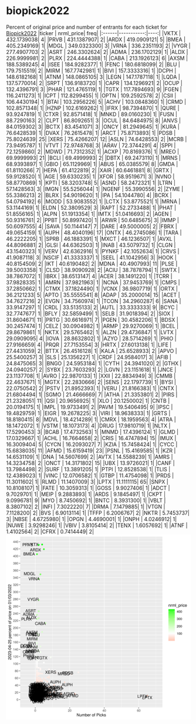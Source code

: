 # biopick2022
Percent of original price and number of entrants for each ticket for [Biopick2022](https://twitter.com/hashtag/Biopick2022)
|ticker |  nrml_price| freq|
|:------|-----------:|----:|
|VKTX   | 432.1739038|    4|
|PRVB   | 431.1387907|    2|
|ARDX   | 419.0909121|    5|
|BMEA   | 405.2349169|    1|
|MDGL   | 349.0323300|    3|
|VRNA   | 336.2351193|    2|
|VYGR   | 277.4907703|    2|
|ASRT   | 246.3302624|    2|
|ADMA   | 236.1702129|    1|
|ALDX   | 226.9999981|    2|
|PLRX   | 224.4444388|    1|
|CABA   | 213.1926123|    6|
|AXSM   | 188.5389245|    4|
|ISEE   | 184.9282377|    1|
|FENC   | 180.6818099|    2|
|BLU    | 179.7515519|    2|
|MIRM   | 167.7742981|    1|
|BIVI   | 157.3333316|    1|
|DCPH   | 148.6182168|    1|
|ATNM   | 148.0865105|    3|
|LEGN   | 147.1787118|    1|
|LQDA   | 137.5770014|    2|
|SRPT   | 136.9183720|    1|
|CAPR   | 134.1296921|    2|
|OCUP   | 132.4396791|    3|
|PHAR   | 121.4765119|    1|
|TGTX   | 117.7894693|    9|
|FGEN   | 116.2411273|    1|
|ICPT   | 112.8299455|    1|
|OPTN   | 109.2592578|    2|
|CSII   | 106.4430194|    1|
|BTAI   | 103.2956226|    5|
|ACHV   | 103.0848360|    1|
|CRMD   | 102.8571348|    1|
|HZNP   | 102.6169262|    1|
|IFRX   |  98.7394870|    1|
|QURE   |  93.9247819|    1|
|CTXR   |  92.8571418|    1|
|MNKD   |  89.0160230|    1|
|FUSN   |  88.7290163|    2|
|CLPT   |  86.8092651|    3|
|OCUL   |  84.6484975|    8|
|ANVS   |  84.0159302|    3|
|BCTX   |  83.4541071|    3|
|ONCY   |  81.2949645|    1|
|KURA   |  76.6428539|    1|
|DVAX   |  76.2615478|    1|
|ARCT   |  75.8713893|    1|
|PDSB   |  75.8024639|   25|
|XERS   |  75.4266207|   12|
|ASLN   |  74.6428553|    2|
|MCRB   |  73.9495787|    1|
|VTVT   |  72.9748768|    3|
|ARAV   |  72.3744291|    4|
|SPPI   |  72.1259860|    2|
|MDWD   |  71.7312352|    1|
|ACXP   |  70.8169376|    1|
|MREO   |  69.9999993|   21|
|BCLI   |  69.4999993|    2|
|DBTX   |  69.2473110|    1|
|MRNS   |  68.9393897|    1|
|GBIO   |  65.1129969|    1|
|ABUS   |  65.0385579|    8|
|GMDA   |  61.8110266|    7|
|HEPA   |  61.4122819|    2|
|XAIR   |  60.6461881|    8|
|GRTX   |  59.9128520|    1|
|AGE    |  59.6330235|    1|
|XFOR   |  58.9519671|    3|
|NVNO   |  58.8770869|    1|
|KPTI   |  58.3203748|    5|
|ASND   |  58.2472321|    1|
|LTRN   |  57.1428563|    3|
|IMGN   |  55.5256044|    1|
|NGENF  |  55.3990556|    2|
|ZYME   |  55.3386213|    2|
|BLRX   |  54.9019620|    1|
|IPA    |  54.1044780|    4|
|BCRX   |  54.0794192|    6|
|MODD   |  53.9083552|    1|
|LCTX   |  53.8775521|    1|
|MRNA   |  53.1144169|    1|
|ELDN   |  52.3809529|    3|
|RAPT   |  52.2733488|    1|
|PHAT   |  51.8556165|    1|
|ALPN   |  51.1913354|    1|
|IMTX   |  51.0416693|    2|
|AGEN   |  50.9316761|    2|
|PPBT   |  50.8997420|    1|
|ARWR   |  50.6485675|    3|
|IMMP   |  50.6097555|    4|
|SAVA   |  50.1144147|    7|
|DARE   |  49.5000005|    2|
|FBRX   |  49.0654159|    1|
|AUPH   |  48.4040196|   17|
|ONTX   |  46.2745086|    1|
|TARA   |  46.2222205|    1|
|SPRB   |  46.1883391|    1|
|MXCT   |  46.1236507|    1|
|AVXL   |  44.8096881|    2|
|GLSI   |  44.6362503|    1|
|INAB   |  43.5079732|    1|
|CLGN   |  43.1540323|    1|
|VERV   |  42.6362916|    1|
|PYNKF  |  42.1052634|    1|
|CRVS   |  41.9087118|    3|
|NSCIF  |  41.3333337|    1|
|SEEL   |  41.1042956|    3|
|HOOK   |  40.8154509|    2|
|IKT    |  40.6190482|    2|
|MDNA   |  40.4907993|   11|
|PLSE   |  39.5003358|    1|
|CLSD   |  38.9090928|    2|
|ACIU   |  38.7878794|    1|
|SWTX   |  38.7867072|    1|
|IBRX   |  38.6513147|    4|
|ACER   |  38.1491220|    1|
|TCRR   |  37.9828335|    1|
|AMRN   |  37.9821963|    1|
|NCNA   |  37.9453769|    1|
|CMPS   |  37.2850662|    1|
|CTMX   |  37.1824490|    1|
|VCNX   |  36.9807719|    1|
|ORTX   |  36.2121233|    5|
|APTO   |  35.5555541|    8|
|ADAP   |  35.2000014|   15|
|ACET   |  34.7627216|    2|
|EVGN   |  34.7560974|    1|
|TCON   |  34.2960287|    6|
|SANA   |  33.9147297|    1|
|CRDL   |  33.5135133|    2|
|AUTL   |  33.3333333|    9|
|BCYC   |  32.7747677|    1|
|BFLY   |  32.5859499|    1|
|SELB   |  31.9018394|    2|
|SIOX   |  31.8604671|   11|
|PRTG   |  30.6616971|    7|
|PGEN   |  30.4582206|    1|
|BDSX   |  30.2457474|    1|
|CELZ   |  30.0904982|    1|
|ARMP   |  29.9270069|    1|
|BCEL   |  29.8679861|    1|
|NKTX   |  29.5765462|    1|
|ALZN   |  29.4736847|    1|
|LVTX   |  29.0909095|    4|
|IOVA   |  28.8632802|    1|
|AZYO   |  28.5714269|    1|
|PHIO   |  27.9166659|    4|
|PRQR   |  27.7153554|    3|
|HRTX   |  27.6013138|    1|
|LIFE   |  27.4431059|    2|
|BTTX   |  26.4516128|    1|
|KALA   |  25.6528933|    2|
|APVO   |  25.5400257|    3|
|SLS    |  25.1356227|    1|
|CRDF   |  24.9584017|    3|
|AFIB   |  24.8475065|    3|
|BNGO   |  24.5953184|    1|
|CYTH   |  24.3941020|    2|
|GTHX   |  24.0940257|    2|
|SYBX   |  23.7603293|    2|
|LGVN   |  23.1151618|    1|
|JNCE   |  23.1137708|    1|
|AVRO   |  22.9870133|    1|
|XXII   |  22.8834949|    3|
|CMMB   |  22.4637671|    1|
|MGTX   |  22.2830666|    2|
|SENS   |  22.1797739|    1|
|BYSI   |  22.0750542|    2|
|PSTV   |  21.8952393|    1|
|VERU   |  21.8166383|    1|
|CNTX   |  21.6804494|    1|
|SGMO   |  21.4666669|    7|
|ATHA   |  21.3353801|    2|
|PIRS   |  21.2328051|   11|
|QSI    |  20.9656925|    1|
|XLO    |  20.1250002|    1|
|CNTB   |  20.0194175|    1|
|IMPL   |  19.9733491|    2|
|PAVM   |  19.5406495|    9|
|IPSC   |  19.4829759|    1|
|EIGR   |  19.2678225|    3|
|VIRI   |  18.9638333|    1|
|GRTS   |  18.8180415|    8|
|MDVL   |  18.4214289|    1|
|CMRX   |  18.1959563|    4|
|ATRA   |  18.1472072|    1|
|VSTM   |  18.1073173|    4|
|DRUG   |  17.9810719|    1|
|NLTX   |  17.5290453|    3|
|BCAB   |  17.4732563|    1|
|MNMD   |  17.4396124|    1|
|GLMD   |  17.0329667|    1|
|ACHL   |  16.7664658|    2|
|CRIS   |  16.4747894|   15|
|IMUX   |  16.3009404|    5|
|CYCN   |  16.2093027|    7|
|KZIA   |  15.7458424|    1|
|CYCC   |  15.6838035|   11|
|AFMD   |  15.6159419|   23|
|PSNL   |  15.4169585|    1|
|KZR    |  14.6531109|    1|
|DNA    |  14.5607699|    2|
|AVTX   |  14.5588239|    1|
|AMRS   |  14.3234758|    2|
|ONCT   |  14.3171802|   15|
|UBX    |  13.9726021|    1|
|CANF   |  13.7984498|    2|
|SURF   |  13.3891205|    1|
|PTPI   |  12.8528538|    1|
|TLIS   |  12.4389023|    1|
|VINC   |  12.0706582|    1|
|GTBP   |  11.4754098|    1|
|PRDS   |  11.3011602|    1|
|RLMD   |  11.1407009|    3|
|LPTX   |  11.1111115|   65|
|SNPX   |  10.8108107|    1|
|FATE   |  10.3059313|    1|
|GOSS   |   9.9027406|    1|
|ADCT   |   9.7029701|    1|
|MEIP   |   9.2883893|    1|
|ARDS   |   9.1845497|    1|
|CKPT   |   9.0996781|    9|
|MYO    |   8.7450692|    1|
|BNTC   |   8.3931300|    1|
|VBLT   |   8.3807102|    2|
|INFI   |   7.3022220|    7|
|DRMA   |   7.1479885|    1|
|VTGN   |   7.1128200|    2|
|BVS    |   6.9013114|    1|
|TFFP   |   6.2006767|    2|
|NKTR   |   5.7453737|    3|
|NBSE   |   4.6725980|    1|
|OPGN   |   4.4690001|    1|
|ONPH   |   4.0246912|    1|
|NUWE   |   3.9298246|    1|
|VBIV   |   3.8105414|    2|
|TENX   |   1.6057692|    1|
|ATNF   |   1.4102564|    2|
|CFRX   |   0.7414449|    2|
![retvspicks](biopicks.png?raw=true)
